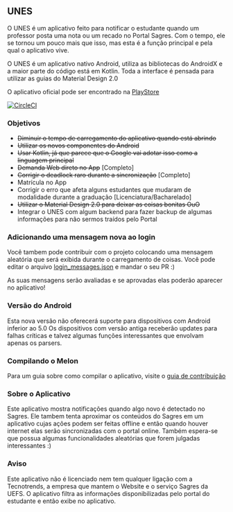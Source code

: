 ## UNES

O UNES é um aplicativo feito para notificar o estudante quando um professor posta uma nota ou um recado no Portal Sagres. Com o tempo, ele se tornou um pouco mais que isso, mas esta é a função principal e pela qual o aplicativo vive.

O UNES é um aplicativo nativo Android, utiliza as bibliotecas do AndroidX e a maior parte do código está em Kotlin. Toda a interface é pensada para utilizar as guias do Material Design 2.0

O aplicativo oficial pode ser encontrado na [PlayStore](https://play.google.com/store/apps/details?id=com.forcetower.uefs)

[![CircleCI](https://circleci.com/gh/ForceTower/Melon.svg?style=svg)](https://circleci.com/gh/ForceTower/Melon)

### Objetivos
* ~~Diminuir o tempo de carregamento do aplicativo quando está abrindo~~
* ~~Utilizar os novos componentes do Android~~
* ~~Usar Kotlin, já que parece que o Google vai adotar isso como a linguagem principal~~
* ~~Demanda Web direto no App~~ [Completo]
* ~~Corrigir o deadlock raro durante a sincronização~~ [Completo]
* Matrícula no App
* Corrigir o erro que afeta alguns estudantes que mudaram de modalidade durante a graduação [Licenciatura/Bacharelado]
* ~~Utilizar o Material Design 2.0 para deixar as coisas bonitas OuO~~
* Integrar o UNES com algum backend para fazer backup de algumas informações para não sermos traídos pelo Portal

### Adicionando uma mensagem nova ao login
Você tambem pode contribuir com o projeto colocando uma mensagem aleatória que será exibida durante o carregamento de coisas.
Você pode editar o arquivo [login_messages.json](https://github.com/ForceTower/Melon/blob/development/app/src/main/assets/login_messages.json) e mandar o seu PR :)

As suas mensagens serão avaliadas e se aprovadas elas poderão aparecer no aplicativo!

### Versão do Android
Esta nova versão não oferecerá suporte para dispositivos com Android inferior ao 5.0
Os dispositivos com versão antiga receberão updates para falhas críticas e talvez algumas funções interessantes que envolvam apenas os parsers.

### Compilando o Melon
Para um guia sobre como compilar o aplicativo, visite o [guia de contribuição](https://github.com/ForceTower/Melon/blob/development/CONTRIBUTING.md#preparação-do-projeto-unes-melon)

### Sobre o Aplicativo
Este aplicativo mostra notificações quando algo novo é detectado no Sagres.
Ele tambem tenta aproximar os conteúdos do Sagres em um aplicativo cujas ações podem ser feitas offline e então quando houver internet elas serão sincronizadas com o portal online. Também espera-se que possua algumas funcionalidades aleatórias que forem julgadas interessantes :)

### Aviso
Este aplicativo não é licenciado nem tem qualquer ligação com a Tecnotrends, a empresa que mantem o Website e o serviço Sagres da UEFS. O aplicativo filtra as informações disponibilizadas pelo portal do estudante e então exibe no aplicativo.

